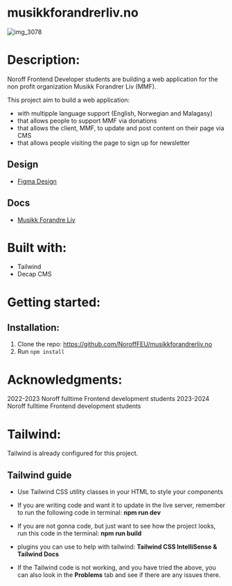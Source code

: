 # musikkforandrerliv.no

![img_3078](https://github.com/NoroffFEU/musikkforandrerliv.no/assets/152280051/bc5bf665-65b6-49ed-a267-758b3fc21cb3)

# Description:
Noroff Frontend Developer students are building a web application for the non profit organization Musikk Forandrer Liv (MMF).

This project aim to build a web application:
- with multipple language support (English, Norwegian and Malagasy)
- that allows people to support MMF via donations
- that allows the client, MMF, to update and post content on their page via CMS
- that allows people visiting the page to sign up for newsletter

## Design
- [Figma Design](Deshttps://www.figma.com/design/p3IKXs5ICTeFKQQ5hZ4ZAG/Design-File---MMF?node-id=0-1&p=f&t=OTHKwV3Alm2JN8Zz-0)

## Docs

- [Musikk Forandre Liv](https://noroff-my.sharepoint.com/:o:/r/personal/tarbjo01657_stud_noroff_no/_layouts/15/Doc.aspx?sourcedoc=%7B86d2d933-f42c-42a3-ab7b-27d37688f881%7D&action=edit&wd=target(Questions%20for%20client.one%7Cc2d95cef-84b0-4461-994c-2cce927a47e6%2FQuestion%20we%20need%20to%20get%20answers%20from%20Client%7C6f534107-382f-4256-a68d-311a0d35fb29%2F)&wdorigin=NavigationUrl)

# Built with:
- Tailwind
- Decap CMS
  
# Getting started: 

## Installation:

1. Clone the repo: https://github.com/NoroffFEU/musikkforandrerliv.no
2. Run `npm install`

# Acknowledgments: 
2022-2023 Noroff fulltime Frontend development students
2023-2024 Noroff fulltime Frontend development students

# Tailwind:
Tailwind is already configured for this project.

## Tailwind guide
- Use Tailwind CSS utility classes in your HTML to style your components

- If you are writing code and want it to update in the live server, remember to run the following code in terminal: **npm run dev**

- If you are not gonna code, but just want to see how the project looks, run this code in the terminal: **npm run build** 

- plugins you can use to help with tailwind: **Tailwind CSS IntelliSense & Tailwind Docs**

- If the Tailwind code is not working, and you have tried the above, you can also look in the **Problems** tab and see if there are any issues there.


